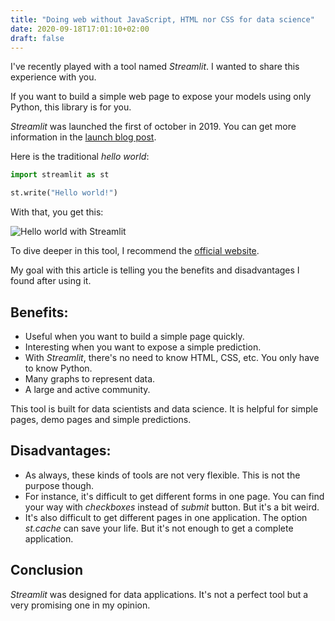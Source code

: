 ```yaml
---
title: "Doing web without JavaScript, HTML nor CSS for data science"
date: 2020-09-18T17:01:10+02:00
draft: false
---
```


I've recently played with a tool named *Streamlit*. I wanted to share this experience with you.
 
If you want to build a simple web page to expose your models using only Python, this library is for you.

*Streamlit* was launched the first of october in 2019. You can get more information in the [launch blog post](https://towardsdatascience.com/coding-ml-tools-like-you-code-ml-models-ddba3357eace).

Here is the traditional *hello world*:

```python
import streamlit as st

st.write("Hello world!")

```

With that, you get this:

![Hello world with Streamlit](/streamlit.png) 

To dive deeper in this tool, I recommend the [official website](https://www.streamlit.io/).

My goal with this article is telling you the benefits and disadvantages I found after using it.


## Benefits:

- Useful when you want to build a simple page quickly.
- Interesting when you want to expose a simple prediction.
- With *Streamlit*, there's no need to know HTML, CSS, etc. You only have to know Python.
- Many graphs to represent data.
- A large and active community.

This tool is built for data scientists and data science. It is helpful for simple pages, demo pages and simple predictions.
 
## Disadvantages:
- As always, these kinds of tools are not very flexible. This is not the purpose though.
- For instance, it's difficult to get different forms in one page. You can find your way with *checkboxes* instead of *submit* button. But it's a bit weird.
- It's also difficult to get different pages in one application. The option *st.cache* can save your life. But it's not enough to get a complete application.
 
## Conclusion

*Streamlit* was designed for data applications. It's not a perfect tool but a very promising one in my opinion.
